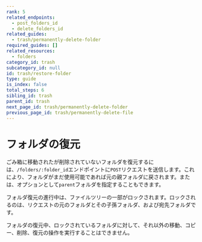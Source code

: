 ```yaml
---
rank: 5
related_endpoints:
  - post_folders_id
  - delete_folders_id
related_guides:
  - trash/permanently-delete-folder
required_guides: []
related_resources:
  - folders
category_id: trash
subcategory_id: null
id: trash/restore-folder
type: guide
is_index: false
total_steps: 6
sibling_id: trash
parent_id: trash
next_page_id: trash/permanently-delete-folder
previous_page_id: trash/permanently-delete-file
---
```

# フォルダの復元

ごみ箱に移動されたが削除されていないフォルダを復元するには、`/folders/:folder_id`エンドポイントに`POST`リクエストを送信します。これにより、フォルダがまだ使用可能であれば元の親フォルダに戻されます。または、オプションとして`parent`フォルダを指定することもできます。

<Samples id="post_folders_id">

</Samples>

<Message warning>

フォルダ復元の進行中は、ファイルツリーの一部がロックされます。ロックされるのは、リクエストの元のフォルダとその子孫フォルダ、および宛先フォルダです。

フォルダの復元中、ロックされているフォルダに対して、それ以外の移動、コピー、削除、復元の操作を実行することはできません。

</Message>
